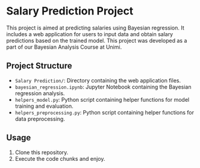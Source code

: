 # Salary Prediction Project

This project is aimed at predicting salaries using Bayesian regression. It includes a web application for users to input data and obtain salary predictions based on the trained model.
This project was developed as a part of our Bayesian Analysis Course at Unimi.
## Project Structure

- `Salary Prediction/`: Directory containing the web application files.
- `bayesian_regression.ipynb`: Jupyter Notebook containing the Bayesian regression analysis. 
- `helpers_model.py`: Python script containing helper functions for model training and evaluation.
- `helpers_preprocessing.py`: Python script containing helper functions for data preprocessing.

## Usage

1. Clone this repository.
2. Execute the code chunks and enjoy.



